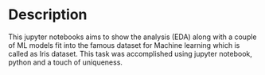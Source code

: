 # Description

This jupyter notebooks aims to show the analysis (EDA) along with a couple of ML models fit into the famous dataset for Machine learning which is called as Iris dataset.
This task was accomplished using jupyter notebook, python and a touch of uniqueness.
